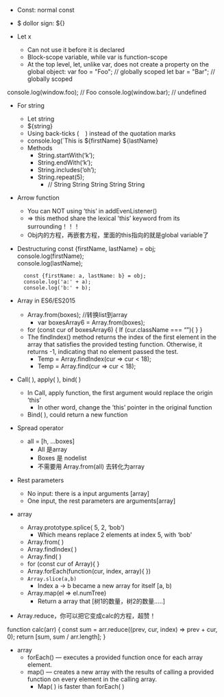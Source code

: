 - Const: normal const


- $ dollor sign: ${}


- Let x
    - Can not use it before it is declared
    - Block-scope variable, while var is function-scope
    - At the top level, let, unlike var, does not create a property on the global object:
var foo = "Foo";  // globally scoped
let bar = "Bar"; // globally scoped

console.log(window.foo); // Foo
console.log(window.bar); // undefined


- For string
    - Let string
    - ${string} 
    - Using back-ticks ( ` ` ) instead of the quotation marks
    - console.log(`This is ${firstName} ${lastName}
    - Methods
        - String.startWith(‘k’);
        - String.endWith(‘k’);
        - String.includes(‘oh’);
        - String.repeat(5);
            - // String String String String String


- Arrow function
    - You can NOT using ’this’ in addEvenListener()
    - => this method share the lexical ’this’ keyword from its surrounding！！！
    - Obj内的方程，再嵌套方程，里面的this指向的就是global variable了



- Destructuring
        const {firstName, lastName} = obj;
        console.log(firstName);    
        console.log(lastName);
    
        const {firstName: a, lastName: b} = obj;
        console.log('a:' + a);
        console.log('b:' + b);



- Array in ES6/ES2015
    - Array.from(boxes);      //转换list到array
        - var boxesArray6 = Array.from(boxes);
    - for (const cur of boxesArray6) {
                        If (cur.className === “”){
                        }
                     }
    - The findIndex() method returns the index of the first element in the array that satisfies the provided testing function. Otherwise, it returns -1, indicating that no element passed the test.
        - Temp = Array.findIndex(cur => cur < 18);
        - Temp = Array.find(cur => cur < 18);


- Call( ), apply( ), bind( )
    - In Call, apply function, the first argument would replace the origin ’this’
        - In other word, change the ’this’ pointer in the original function
    - Bind( ), could return a new function


- Spread operator
    - all = [h, ...boxes]
        - All 是array
        - Boxes 是 nodelist
        - 不需要用 Array.from(all) 去转化为array

- Rest parameters
    - No input: there is a input arguments [array]
    - One input, the rest parameters are arguments[array]



- array
    - Array.prototype.splice( 5, 2, ‘bob')
        - Which means replace 2 elements at index 5, with ‘bob'
    - Array.from( )
    - Array.findIndex( )
    - Array.find( )
    - for (const cur of Array){ }
    - Array.forEach(function(cur, index, array){ })
    - `Array.slice(a,b)`
        - Index a -> b became a new array for itself [a, b)
    - Array.map(el => el.numTree)
        - Return a array that [树1的数量，树2的数量…..]


- Array.reduce，你可以把它变成calc的方程，超赞！

function calc(arr) {
    const sum = arr.reduce((prev, cur, index) => prev + cur, 0);
    return [sum, sum / arr.length];
}




- array
    - forEach() — executes a provided function once for each array element.
    - map() — creates a new array with the results of calling a provided function on every element in the calling array.
        - Map( ) is faster than forEach( )









